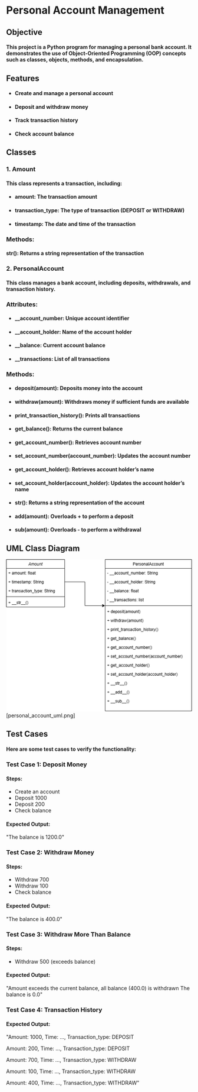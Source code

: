 # Personal Account Management

## Objective
#### This project is a Python program for managing a personal bank account. It demonstrates the use of Object-Oriented Programming (OOP) concepts such as classes, objects, methods, and encapsulation.

## Features
- #### Create and manage a personal account
- #### Deposit and withdraw money
- #### Track transaction history
- #### Check account balance

## Classes
### 1. Amount
#### This class represents a transaction, including:

- #### amount: The transaction amount

- #### transaction_type: The type of transaction (DEPOSIT or WITHDRAW)

- #### timestamp: The date and time of the transaction

### Methods:

#### __str__(): Returns a string representation of the transaction

###  2. PersonalAccount
#### This class manages a bank account, including deposits, withdrawals, and transaction history.

### Attributes:

- #### __account_number: Unique account identifier

- #### __account_holder: Name of the account holder

- #### __balance: Current account balance

- #### __transactions: List of all transactions

### Methods:

- #### deposit(amount): Deposits money into the account

- #### withdraw(amount): Withdraws money if sufficient funds are available

- #### print_transaction_history(): Prints all transactions

- #### get_balance(): Returns the current balance

- #### get_account_number(): Retrieves account number

- #### set_account_number(account_number): Updates the account number

- #### get_account_holder(): Retrieves account holder’s name

- #### set_account_holder(account_holder): Updates the account holder’s name

- #### __str__(): Returns a string representation of the account

- #### __add__(amount): Overloads + to perform a deposit

- #### __sub__(amount): Overloads - to perform a withdrawal

## UML Class Diagram
![personal_account_uml.png](personal_account_uml.png)[personal_account_uml.png]

## Test Cases
#### Here are some test cases to verify the functionality:

### Test Case 1: Deposit Money

#### Steps:

- Create an account
- Deposit 1000
- Deposit 200
- Check balance

#### Expected Output:
"The balance is 1200.0"

### Test Case 2: Withdraw Money

#### Steps:

- Withdraw 700
- Withdraw 100
- Check balance

#### Expected Output:
"The balance is 400.0"

### Test Case 3: Withdraw More Than Balance

#### Steps:

- Withdraw 500 (exceeds balance)

#### Expected Output:

"Amount exceeds the current balance, all balance (400.0) is withdrawn
The balance is 0.0"

### Test Case 4: Transaction History

#### Expected Output:

"Amount: 1000, Time: ..., Transaction_type: DEPOSIT

Amount: 200, Time: ..., Transaction_type: DEPOSIT

Amount: 700, Time: ..., Transaction_type: WITHDRAW

Amount: 100, Time: ..., Transaction_type: WITHDRAW

Amount: 400, Time: ..., Transaction_type: WITHDRAW"

